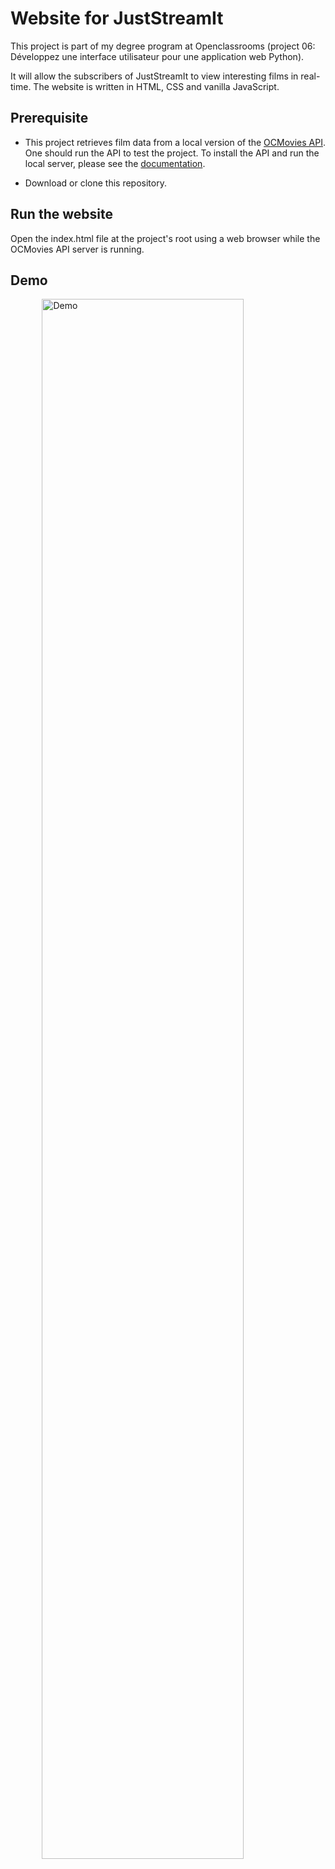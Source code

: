 # Website for JustStreamIt

This project is part of my degree program at Openclassrooms (project 06: Développez une interface utilisateur pour une application web Python).

It will allow the subscribers of JustStreamIt to view interesting films in real-time. The website is written in HTML, CSS and vanilla JavaScript.

## Prerequisite

+ This project retrieves film data from a local version of the [OCMovies API](https://github.com/OpenClassrooms-Student-Center/OCMovies-API-EN-FR). One should run the API to 
test the project. To install the API and run the local server, please see the [documentation](https://github.com/OpenClassrooms-Student-Center/OCMovies-API-EN-FR#installation).

+ Download or clone this repository.

## Run the website

Open the index.html file at the project's root using a web browser while the OCMovies API server is running.

## Demo

<img 
    style="display: block; 
           margin-left: auto;
           margin-right: auto;
           width: 80%;"
    src="./images/oc_p6_demo.gif" alt="Demo"/>
